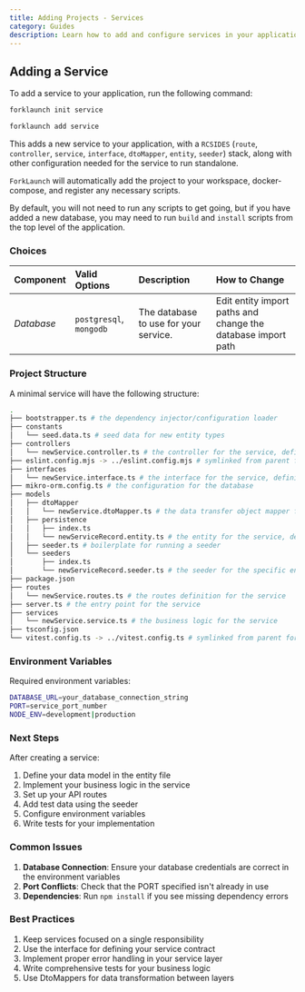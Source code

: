 ```yaml
---
title: Adding Projects - Services
category: Guides
description: Learn how to add and configure services in your application.
---
```


## Adding a Service

To add a service to your application, run the following command:

<CodeTabs type="instantiate">
  <Tab title="init">

  ```bash
  forklaunch init service
  ```

  </Tab>
  <Tab title="add">

  ```bash
  forklaunch add service
  ```

  </Tab>
</CodeTabs>

This adds a new service to your application, with a `RCSIDES` (`route`, `controller`, `service`, `interface`, `dtoMapper`, `entity`, `seeder`) stack, along with other configuration needed for the service to run standalone.

`ForkLaunch` will automatically add the project to your workspace, docker-compose, and register any necessary scripts.

By default, you will not need to run any scripts to get going, but if you have added a new database, you may need to run `build` and `install` scripts from the top level of the application.

### Choices

| Component  | Valid Options           | Description                           | How to Change                                                |
| :--------- | :---------------------- | :------------------------------------ | :----------------------------------------------------------- |
| _Database_ | `postgresql`, `mongodb` | The database to use for your service. | Edit entity import paths and change the database import path |

### Project Structure

A minimal service will have the following structure:

```bash
.
├── bootstrapper.ts # the dependency injector/configuration loader
├── constants
│   └── seed.data.ts # seed data for new entity types
├── controllers
│   └── newService.controller.ts # the controller for the service, defining the API handlers
├── eslint.config.mjs -> ../eslint.config.mjs # symlinked from parent for consistency
├── interfaces
│   └── newService.interface.ts # the interface for the service, defining the business logic contract
├── mikro-orm.config.ts # the configuration for the database
├── models
│   ├── dtoMapper
│   │   └── newService.dtoMapper.ts # the data transfer object mapper for mapping between DTOs and entities
│   ├── persistence
│   │   ├── index.ts
│   │   └── newServiceRecord.entity.ts # the entity for the service, defining the database schema
│   ├── seeder.ts # boilerplate for running a seeder
│   └── seeders
│       ├── index.ts
│       └── newServiceRecord.seeder.ts # the seeder for the specific entity (boilerplate)
├── package.json
├── routes
│   └── newService.routes.ts # the routes definition for the service
├── server.ts # the entry point for the service
├── services
│   └── newService.service.ts # the business logic for the service
├── tsconfig.json
└── vitest.config.ts -> ../vitest.config.ts # symlinked from parent for consistency
```

### Environment Variables

Required environment variables:
```bash
DATABASE_URL=your_database_connection_string
PORT=service_port_number
NODE_ENV=development|production
```

### Next Steps

After creating a service:
1. Define your data model in the entity file
2. Implement your business logic in the service
3. Set up your API routes
4. Add test data using the seeder
5. Configure environment variables
6. Write tests for your implementation

### Common Issues

1. **Database Connection**: Ensure your database credentials are correct in the environment variables
2. **Port Conflicts**: Check that the PORT specified isn't already in use
3. **Dependencies**: Run `npm install` if you see missing dependency errors

### Best Practices

1. Keep services focused on a single responsibility
2. Use the interface for defining your service contract
3. Implement proper error handling in your service layer
4. Write comprehensive tests for your business logic
5. Use DtoMappers for data transformation between layers
